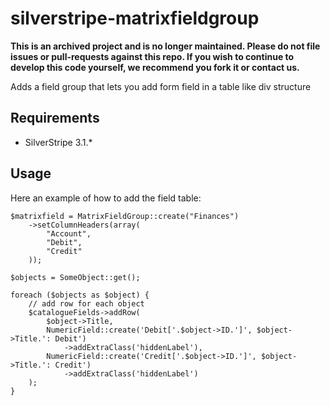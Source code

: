 # silverstripe-matrixfieldgroup

**This is an archived project and is no longer maintained. Please do not file issues or pull-requests against this repo. If you wish to continue to develop this code yourself, we recommend you fork it or contact us.**


Adds a field group that lets you add form field in a table like div structure 

## Requirements

* SilverStripe 3.1.*

## Usage

Here an example of how to add the field table:

```
$matrixfield = MatrixFieldGroup::create("Finances")
	->setColumnHeaders(array(
		"Account",
		"Debit",
		"Credit"
	));
	
$objects = SomeObject::get();

foreach ($objects as $object) {
	// add row for each object
	$catalogueFields->addRow(
		$object->Title,
		NumericField::create('Debit['.$object->ID.']', $object->Title.': Debit')
			->addExtraClass('hiddenLabel'),
		NumericField::create('Credit['.$object->ID.']', $object->Title.': Credit')
			->addExtraClass('hiddenLabel')
	);
}
```
